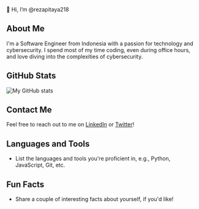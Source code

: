 👋 Hi, I’m @rezapitaya218

## About Me
I'm a Software Engineer from Indonesia with a passion for technology and cybersecurity. I spend most of my time coding, even during office hours, and love diving into the complexities of cybersecurity.

## GitHub Stats
![My GitHub stats](https://github-readme-stats.vercel.app/api?username=rezapitaya218&show_icons=true&theme=radical)

## Contact Me
Feel free to reach out to me on [LinkedIn](https://www.linkedin.com/in/rezapitaya218/) or [Twitter](https://twitter.com/rezapitaya218/)!

## Languages and Tools
- List the languages and tools you're proficient in, e.g., Python, JavaScript, Git, etc.

## Fun Facts
- Share a couple of interesting facts about yourself, if you'd like!
